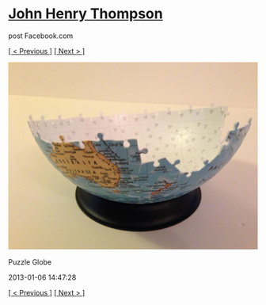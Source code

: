 # [John Henry Thompson](../README.md)
post Facebook.com

[[ < Previous ]](2013-01-06-2.md) [[ Next > ]](2013-01-06-4.md)

[![](../media/2013-01-06/Puzzle-Globe-2.jpg)](../README.md)

Puzzle Globe

2013-01-06 14:47:28

[[ < Previous ]](2013-01-06-2.md) [[ Next > ]](2013-01-06-4.md)